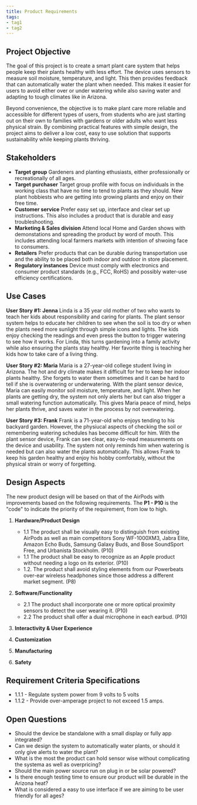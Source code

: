 ```yaml
---
title: Product Requirements
tags:
- tag1
- tag2
---
```


## Project Objective

The goal of this project is to create a smart plant care system that helps people keep their plants healthy with less effort. The device uses sensors to measure soil moisture, temperature, and light. This then provides feedback that can automatically water the plant when needed. This makes it easier for users to avoid either over or under watering while also saving water and adapting to tough climates like in Arizona.

Beyond convenience, the objective is to make plant care more reliable and accessible for different types of users, from students who are just starting out on their own to families with gardens or older adults who want less physical strain. By combining practical features with simple design, the project aims to deliver a low cost, easy to use solution that supports sustainability while keeping plants thriving.

## Stakeholders

- **Target group** Gardeners and planting ethusiasts, either professionally or recreationally of all ages.
- **Target purchaser** Target group profile with focus on individuals in the working class that have no time to tend to plants as they should. New plant hobbiests who are getting into growing plants and enjoy on their free time.
- **Customer service** Prefer easy set up, interface and clear set up instructions. This also includes a product that is durable and easy troubleshooting.
- **Marketing & Sales division** Attend local Home and Garden shows with demonstations and spreading the product by word of mouth. This includes attending local farmers markets with intention of shwoing face to consumers.
- **Retailers** Prefer products that can be durable during transportation use and the ability to be placed both indoor and outdoor in store placement. 
- **Regulatory instances** Device must comply with electronics and consumer product standards (e.g., FCC, RoHS) and possibly water-use efficiency certifications.

## Use Cases

**User Story #1: Jenna**
Linda is a 35 year old mother of two who wants to teach her kids about responsibility and caring for plants. The plant sensor system helps to educate her children to see when the soil is too dry or when the plants need more sunlight through simple icons and lights. The kids enjoy checking the readings and even press the button to trigger watering to see how it works. For Linda, this turns gardening into a family activity while also ensuring the plants stay healthy. Her favorite thing is teaching her kids how to take care of a living thing.

**User Story #2: Maria**
Maria is a 27-year-old college student living in Arizona. The hot and dry climate makes it difficult for her to keep her indoor plants healthy. She forgets to water them sometimes and it can be hard to tell if she is overwatering or underwatering. With the plant sensor device, Maria can easily monitor soil moisture, temperature, and light. When her plants are getting dry, the system not only alerts her but can also trigger a small watering function automatically. This gives Maria peace of mind, helps her plants thrive, and saves water in the process by not overwatering.

**User Story #3: Frank**
Frank is a 71-year-old who enjoys tending to his backyard garden. However, the physiucal aspects of checking the soil or remembering watering schedules has become difficult for him. With the plant sensor device, Frank can see clear, easy-to-read measurements on the device and usability. The system not only reminds him when watering is needed but can also water the plants automatically. This allows Frank to keep his garden healthy and enjoy his hobby comfortably, without the physical strain or worry of forgetting.

## Design Aspects

The new product design will be based on that of the AirPods with improvements based on the following requirements. The **P1 - P10** is the "code" to indicate the priority of the requirement, from low to high.

1. **Hardware/Product Design**
   * 1.1 The product shall be visually easy to distinguish from existing AirPods as well as main competitors Sony WF-1000XM3, Jabra Elite, Amazon Echo Buds, Samsung Galaxy Buds, and Bose SoundSport Free, and Urbanista Stockholm. (P10)
   * 1.1 The product shall be easy to recognize as an Apple product without needing a logo on its exterior. (P10)
   * 1.2. The product shall avoid styling elements from our Powerbeats over-ear wireless headphones since those address a different market segment. (P8)
  
2. **Software/Functionality**
      * 2.1 The product shall incorporate one or more optical proximity sensors to detect the user wearing it. (P10)
      * 2.2 The product shall offer a dual microphone in each earbud. (P10)

3. **Interactivity & User Experience**

4. **Customization**

5. **Manufacturing**

6. **Safety**

## Requirement Criteria Specifications

* 1.1.1 - Regulate system power from 9 volts to 5 volts
* 1.1.2 - Provide over-amperage project to not exceed 1.5 amps.

## Open Questions

* Should the device be standalone with a small display or fully app integrated?
* Can we design the system to automatically water plants, or should it only give alerts to water the plant?
* What is the most the product can hold sensor wise without complicating the systema as well as overpricing?
* Should the main power source run on plug in or be solar powered? 
* Is there enough testing time to ensure our product will be durable in the Arizona heat?
* What is considered a easy to use interface if we are aiming to be user friendly for all ages?